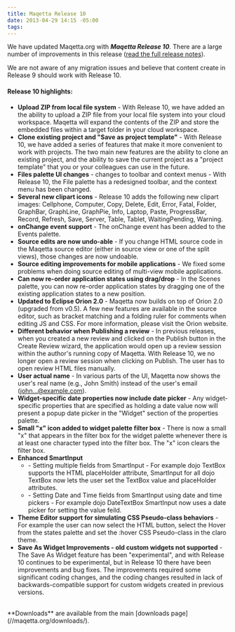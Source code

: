 ```yaml
---
title: Maqetta Release 10
date: 2013-04-29 14:15 -05:00
tags:
---
```


We have updated Maqetta.org with ***Maqetta Release 10***. There are a large number of improvements in this release ([read the full release notes](http://app.maqetta.org/maqetta/app/docs/index.html#releasenotes/release10)).

We are not aware of any migration issues and believe that content create in Release 9 should work with Release 10.

#### Release 10 highlights:

* **Upload ZIP from local file system** - With Release 10, we have added an the ability to upload a ZIP file from your local file system into your cloud workspace. Maqetta will expand the contents of the ZIP and store the embedded files within a target folder in your cloud workspace.
* **Clone existing project and "Save as project template"** - With Release 10, we have added a series of features that make it more convenient to work with projects. The two main new features are the ability to clone an existing project, and the ability to save the current project as a "project template" that you or your colleagues can use in the future.
* **Files palette UI changes** - changes to toolbar and context menus - With Release 10, the File palette has a redesigned toolbar, and the context menu has been changed.
* **Several new clipart icons** - Release 10 adds the following new clipart images: Cellphone, Computer, Copy, Delete, Edit, Error, Fatal, Folder, GraphBar, GraphLine, GraphPie, Info, Laptop, Paste, ProgressBar, Record, Refresh, Save, Server, Table, Tablet, WaitingPending, Warning.
* **onChange event support** - The onChange event has been added to the Events palette.
* **Source edits are now undo-able** - If you change HTML source code in the Maqetta source editor (either in source view or one of the split views), those changes are now undoable. 
* **Source editing improvements for mobile applications** - We fixed some problems when doing source editing of multi-view mobile applications.
* **Can now re-order application states using drag/drop** - In the Scenes palette, you can now re-order application states by dragging one of the existing application states to a new position.
* **Updated to Eclipse Orion 2.0** - Maqetta now builds on top of Orion 2.0 (upgraded from v0.5). A few new features are available in the source editor, such as bracket matching and a folding ruler for comments when editing JS and CSS. For more information, please visit the Orion website.
* **Different behavior when Publishing a review** - In previous releases, when you created a new review and clicked on the Publish button in the Create Review wizard, the application would open up a review session within the author's running copy of Maqetta. With Release 10, we no longer open a review session when clicking on Publish. The user has to open review HTML files manually.
* **User actual name** - In various parts of the UI, Maqetta now shows the user's real name (e.g., John Smith) instead of the user's email (john...@example.com).
* **Widget-specific date properties now include date picker** - Any widget-specific properties that are specified as holding a date value now will present a popup date picker in the "Widget" section of the properties palette.
* **Small "x" icon added to widget palette filter box** - There is now a small "x" that appears in the filter box for the widget palette whenever there is at least one character typed into the filter box. The "x" icon clears the filter box.
* **Enhanced SmartInput**
	* \- Setting multiple fields from SmartInput - For example dojo TextBox supports the HTML placeHolder attribute, SmartInput for all dojo TextBox now lets the user set the TextBox value and placeHolder attributes.
	* \- Setting Date and Time fields from SmartInput using date and time pickers - For example dojo DateTextBox SmartInput now uses a date picker for setting the value feild.
* **Theme Editor support for simulating CSS Pseudo-class behaviors** - For example the user can now select the HTML button, select the Hover from the states palette and set the :hover CSS Pseudo-class in the claro theme.
* **Save As Widget Improvements - old custom widgets not supported** -
The Save As Widget feature has been "experimental", and with Release 10 continues to be experimental, but in Release 10 there have been improvements and bug fixes. The improvements required some significant coding changes, and the coding changes resulted in lack of backwards-compatible support for custom widgets created in previous versions. 

<br>
**Downloads** are available from the main [downloads page](//maqetta.org/downloads/).